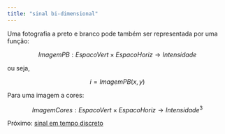 ```yaml
---
title: "sinal bi-dimensional"
---
```


Uma fotografia a preto e branco pode também ser representada por uma função:

$$ ImagemPB: EspacoVert \times EspacoHoriz \rightarrow Intensidade $$

ou seja,

$$ i = ImagemPB(x,y) $$

Para uma imagem a cores:

$$ ImagemCores: EspacoVert \times EspacoHoriz \rightarrow Intensidade^3 $$

Próximo: [sinal em tempo discreto](aulas/aula01/ss-sin-conc/sinal%20em%20tempo%20discreto.md)